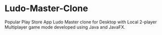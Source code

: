 # Ludo-Master-Clone
Popular Play Store App Ludo Master clone for Desktop with Local 2-player Multiplayer game mode developed using Java and JavaFX.
